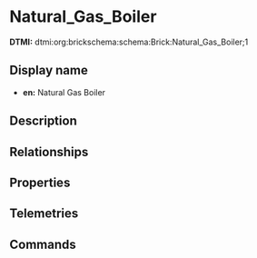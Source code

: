 # Natural_Gas_Boiler
**DTMI:** dtmi:org:brickschema:schema:Brick:Natural_Gas_Boiler;1
## Display name
- **en:** Natural Gas Boiler
## Description
## Relationships
## Properties
## Telemetries
## Commands

